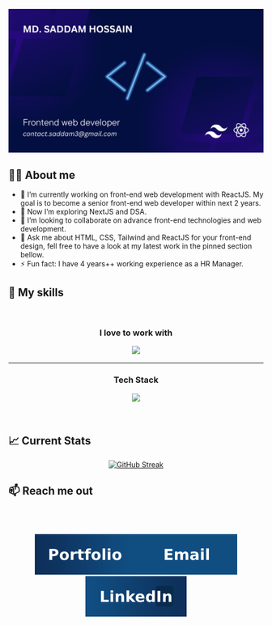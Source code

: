 [![Cover Image](https://raw.githubusercontent.com/SaddamHossain07/SaddamHossain07/main/images/githubCoverImage.png "Saddam Hossain's cover image")]([https://raw.githubusercontent.com/SaddamHossain07/SaddamHossain07/main/images/cover.png](https://raw.githubusercontent.com/SaddamHossain07/SaddamHossain07/main/images/githubCoverImage.png))


## :technologist: About me
- 🔭 I’m currently working on front-end web development with ReactJS. My goal is to become a senior front-end web developer within next 2 years.
- 🌱 Now I’m exploring NextJS and DSA. 
- 👯 I’m looking to collaborate on advance front-end technologies and web development.
- 💬 Ask me about HTML, CSS, Tailwind and ReactJS for your front-end design, fell free to have a look at my latest work in the pinned section bellow.
- ⚡ Fun fact: I have 4 years++ working experience as a HR Manager.


## :muscle: My skills
<br/>
<h3 align="center">
    I love to work with
</h3> 
<p align="center">
    <a href="#">
        <img src="https://skillicons.dev/icons?i=tailwind,react" />
    </a>  
</p> 
<hr/>
<h3 align="center">
    Tech Stack
</h3> 
<p align="center">
    <a href="#">
        <img src="https://skillicons.dev/icons?i=html,css,tailwind,bootstrap,js,react,express,mongodb,firebase" />
    </a>
</p>
<br/>


## :chart_with_upwards_trend: Current Stats
<p align="center">
  <a href="#"><img src="https://github-readme-streak-stats.herokuapp.com?user=SaddamHossain07&theme=algolia&border_radius=10&card_width=900" alt="GitHub Streak" /></a>
</p>


## :mailbox: Reach me out
<br/>
<br/>
<p align="center">
  <a href="https://www.pytorial.com/"><img src="https://raw.githubusercontent.com/SaddamHossain07/SaddamHossain07/main/images/p1.png" alt="GitHub Streak" /></a><a href="https://github.com/SaddamHossain07"><img src="https://raw.githubusercontent.com/SaddamHossain07/SaddamHossain07/main/images/em.png" alt="GitHub Streak" /></a><a href="https://www.linkedin.com/in/md-saddam-hossain-9352a62a3/"><img src="https://raw.githubusercontent.com/SaddamHossain07/SaddamHossain07/main/images/linikedIn.png" alt="GitHub Streak" /></a>
</p>
<br/>
<br/>





